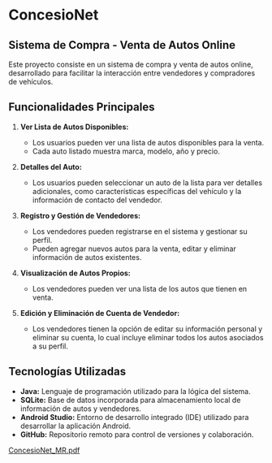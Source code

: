 # ConcesioNet

## Sistema de Compra - Venta de Autos Online

Este proyecto consiste en un sistema de compra y venta de autos online, desarrollado para facilitar la interacción entre vendedores y compradores de vehículos.

## Funcionalidades Principales

1. **Ver Lista de Autos Disponibles:**
   - Los usuarios pueden ver una lista de autos disponibles para la venta.
   - Cada auto listado muestra marca, modelo, año y precio.

2. **Detalles del Auto:**
   - Los usuarios pueden seleccionar un auto de la lista para ver detalles adicionales, como características específicas del vehículo y la información de contacto del vendedor.

3. **Registro y Gestión de Vendedores:**
   - Los vendedores pueden registrarse en el sistema y gestionar su perfil.
   - Pueden agregar nuevos autos para la venta, editar y eliminar información de autos existentes.

4. **Visualización de Autos Propios:**
   - Los vendedores pueden ver una lista de los autos que tienen en venta.

5. **Edición y Eliminación de Cuenta de Vendedor:**
   - Los vendedores tienen la opción de editar su información personal y eliminar su cuenta, lo cual incluye eliminar todos los autos asociados a su perfil.

## Tecnologías Utilizadas

- **Java:** Lenguaje de programación utilizado para la lógica del sistema.
- **SQLite:** Base de datos incorporada para almacenamiento local de información de autos y vendedores.
- **Android Studio:** Entorno de desarrollo integrado (IDE) utilizado para desarrollar la aplicación Android.
- **GitHub:** Repositorio remoto para control de versiones y colaboración.

[ConcesioNet_MR.pdf](https://github.com/user-attachments/files/16405422/ConcesioNet_MR.pdf)
